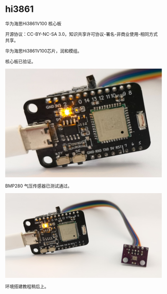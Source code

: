 # hi3861
华为海思Hi3861V100 核心板

开源协议：CC-BY-NC-SA 3.0，知识共享许可协议-署名-非商业使用-相同方式共享。
 

华为海思Hi3861V100芯片，润和模组。

核心板已验证。

![](./Hi3861.jpeg)

BMP280 气压传感器已测试通过。

![](./Hi3861_BMP280.jpeg)

环境搭建教程稍后上。


